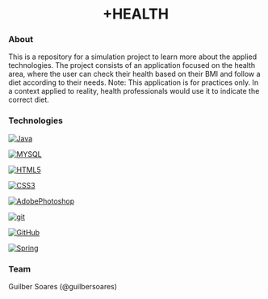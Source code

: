 <h1 align="center">+HEALTH</h1>


### About

This is a repository for a simulation project to learn more about the applied technologies. The project consists of an application focused on the health area, where the user can check their health based on their BMI and follow a diet according to their needs. Note: This application is for practices only. In a context applied to reality, health professionals would use it to indicate the correct diet.


### Technologies
[![Java][Java]][Java-url]

[Java]: https://img.shields.io/badge/Java-E11F21?style=for-the-badge&logo=node.java&logoColor=white
[Java-url]: https://www.java.com

[![MYSQL][MYSQL]][MYSQL-url]

[MYSQL]: https://img.shields.io/badge/MySQL-00758f?style=for-the-badge&logo=mysql&logoColor=white
[MYSQL-url]: https://www.mysql.com

[![HTML5][HTML5]][HTML5-url]

[HTML5]: https://img.shields.io/badge/html5-E34F26?style=for-the-badge&logo=html5&logoColor=white
[HTML5-URL]: https://developer.mozilla.org/en-US/docs/Glossary/HTML5

[![CSS3][CSS3]][CSS3-url]

[CSS3]: https://img.shields.io/badge/css_3-1572B6?style=for-the-badge&logo=css3&logoColor=white
[CSS3-url]: https://developer.mozilla.org/pt-BR/docs/Web/CSS

[![AdobePhotoshop][AdobePhotoshop]][AdobePhotoshop-url]

[AdobePhotoshop]: https://img.shields.io/badge/adobe%20photoshop-31A8FF?style=for-the-badge&logo=adobephotoshop&logoColor=white
[AdobePhotoshop-url]: https://www.adobe.com/

[![git][git]][git-url]

[git]: https://img.shields.io/badge/git-F05032?style=for-the-badge&logo=git&logoColor=white
[git-url]: https://git-scm.com/doc

[![GitHub][GitHub]][GitHub-url]

[GitHub]: https://img.shields.io/badge/git_hub-181717?style=for-the-badge&logo=github&logoColor=white
[GitHub-url]: https://github.com/

[![Spring][Spring]][Spring-url]

[Spring]: https://img.shields.io/badge/-Spring-6DB33F?style=for-the-badge&logo=spring&logoColor=white
[Spring-url]: https://spring.io


### Team
Guilber Soares (@guilbersoares)
<div>
<img src="https://i.imgur.com/lIl7FbU.gif" alt="">
</div>



